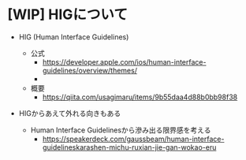 # [WIP] HIGについて

- HIG (Human Interface Guidelines)
	- 公式
		- https://developer.apple.com/ios/human-interface-guidelines/overview/themes/
		- 
	- 概要
		- https://qiita.com/usagimaru/items/9b55daa4d88b0bb98f38

- HIGからあえて外れる向きもある
	- Human Interface Guidelinesから滲み出る限界感を考える
		- https://speakerdeck.com/gaussbeam/human-interface-guidelineskarashen-michu-ruxian-jie-gan-wokao-eru

		
		
		
		
		
		


